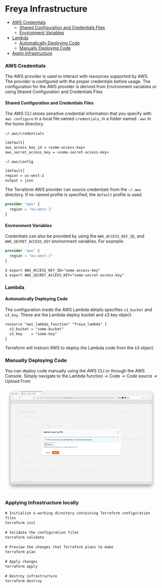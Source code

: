 # Freya Infrastructure

* [AWS Credentials](#aws-credentials)
  * [Shared Configuration and Credentials Files](#shared-configuration-and-credentials-files) 
  * [Environment Variables](#environment-variables)
* [Lambda](#lambda)
  * [Automatically Deploying Code](#automatically-deploying-code)
  * [Manually Deploying Code](#manually-deploying-code)
* [Apply Infrastructure](#applying-infrastructure-locally)


### AWS Credentials
The AWS provider is used to interact with resources supported by AWS. The provider
is configured with the proper credentials before usage. The configuration for the AWS
provider is derived from Environment variables or using Shared Configuration and Credentials Files


#### Shared Configuration and Credentials Files
The AWS CLI stores sensitive credential information that you specify with `aws configure` in a local
file named `credentials`, in a folder named `.aws` in the home directory.

`~/.aws/credentials`
```shell
[default]
aws_access_key_id = <some-access-key>
aws_secret_access_key = <some-secret-access-key>
```
`~/.aws/config`
```shell
[default]
region = us-west-2
output = json
```

The Terraform AWS provider can source credentials from the `~/.aws` directory. If no named profile
is specified, the `default` profile is used.
```terraform
provider "aws" {
  region = "eu-west-1"
}
```

#### Environment Variables
Credentials can also be provided by using the `AWS_ACCESS_KEY_ID`, and `AWS_SECRET_ACCESS_KEY` environment variables.
For example:
```terraform
provider "aws" {
  region = "eu-west-1"
}
```
```shell
$ export AWS_ACCESS_KEY_ID="some-access-key"
$ export AWS_SECRET_ACCESS_KEY="some-secret-access-key"
```

### Lambda
#### Automatically Deploying Code
The configuration inside the AWS Lambda details specifies `s3_bucket` and `s3_key`. These 
are the Lambda deploy bucket and s3 key object. 
```shell
resource "aws_lambda_function" "freya_lambda" {
  s3_bucket = "some-bucket"
  s3_key    = "some-key"
}
```
Terraform will instruct AWS to deploy the Lambda code from the s3 object.

### Manually Deploying Code
You can deploy code manually using the AWS CLI or through the AWS Console. 
Simply navigate to the Lambda function → Code → Code source → Upload From 

![](../resources/manually-upload-lambda-code.png)

### Applying Infrastructure locally

```shell
# Initialize a working directory containing Terraform configuration files
terraform init

# Validate the configuration files
terraform validate 

# Preview the changes that Terraform plans to make
terraform plan

# Apply changes
terraform apply

# Destroy infrastructure
terraform destroy
```
